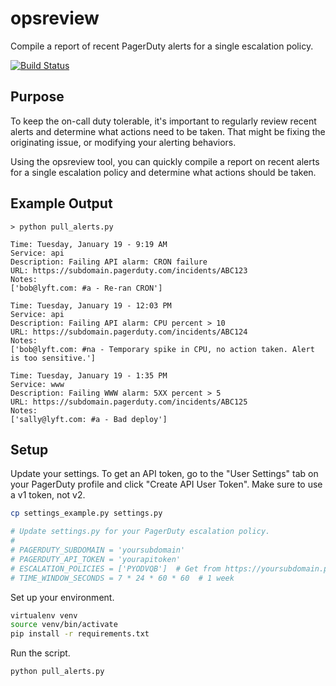 # opsreview
Compile a report of recent PagerDuty alerts for a single escalation policy.

[![Build Status](https://travis-ci.org/lyft/opsreview.svg?branch=master)](https://travis-ci.org/lyft/opsreview)

## Purpose
To keep the on-call duty tolerable, it's important to regularly review recent alerts and determine what actions need to be taken. That might be fixing the originating issue, or modifying your alerting behaviors.

Using the opsreview tool, you can quickly compile a report on recent alerts for a single escalation policy and determine what actions should be taken.

## Example Output
```
> python pull_alerts.py

Time: Tuesday, January 19 - 9:19 AM
Service: api
Description: Failing API alarm: CRON failure
URL: https://subdomain.pagerduty.com/incidents/ABC123
Notes:
['bob@lyft.com: #a - Re-ran CRON']

Time: Tuesday, January 19 - 12:03 PM
Service: api
Description: Failing API alarm: CPU percent > 10
URL: https://subdomain.pagerduty.com/incidents/ABC124
Notes:
['bob@lyft.com: #na - Temporary spike in CPU, no action taken. Alert is too sensitive.']

Time: Tuesday, January 19 - 1:35 PM
Service: www
Description: Failing WWW alarm: 5XX percent > 5
URL: https://subdomain.pagerduty.com/incidents/ABC125
Notes:
['sally@lyft.com: #a - Bad deploy']
```

## Setup
Update your settings. To get an API token, go to the "User Settings" tab on your PagerDuty profile and click "Create API User Token". Make sure to use a v1 token, not v2.
```bash
cp settings_example.py settings.py

# Update settings.py for your PagerDuty escalation policy.
#
# PAGERDUTY_SUBDOMAIN = 'yoursubdomain'
# PAGERDUTY_API_TOKEN = 'yourapitoken'
# ESCALATION_POLICIES = ['PYODVQB']  # Get from https://yoursubdomain.pagerduty.com/escalation_policies#PYODVQB
# TIME_WINDOW_SECONDS = 7 * 24 * 60 * 60  # 1 week
```

Set up your environment.
```bash
virtualenv venv
source venv/bin/activate
pip install -r requirements.txt
```

Run the script.
```bash
python pull_alerts.py
```
